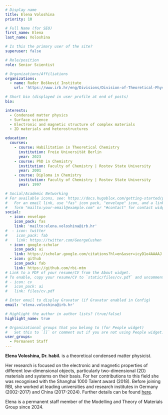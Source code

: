 ```yaml
---
# Display name
title: Elena Voloshina
priority: 10

# Full Name (for SEO)
first_name: Elena
last_name: Voloshina

# Is this the primary user of the site?
superuser: false

# Role/position
role: Senior Scientist

# Organizations/Affiliations
organizations:
  - name: Ruđer Bošković Institute
    url: 'https://www.irb.hr/eng/Divisions/Division-of-Theoretical-Physics/Condensed-Matter-and-Statistical-Physics/Employees/Elena-Voloshina'

# Short bio (displayed in user profile at end of posts)
bio:

interests:
  - Condensed matter physics
  - Surface science
  - Electronic and magnetic structure of complex materials  
  - 2D materials and heterostructures

education:
  courses:
    - course: Habilitation in Theoretical Chemistry
      institution: Freie Universität Berlin
      year: 2023
    - course: PhD in Chemistry
      institution: Faculty of Chemistry | Rostov State University
      year: 2001
    - course: Diploma in Chemistry
      institution: Faculty of Chemistry | Rostov State University
      year: 1997

# Social/Academic Networking
# For available icons, see: https://docs.hugoblox.com/getting-started/page-builder/#icons
#   For an email link, use "fas" icon pack, "envelope" icon, and a link in the
#   form "mailto:your-email@example.com" or "#contact" for contact widget.
social:
  - icon: envelope
    icon_pack: fas
    link: 'mailto:elena.voloshina@irb.hr'
#  - icon: twitter
#    icon_pack: fab
#    link: https://twitter.com/GeorgeCushen
  - icon: google-scholar
    icon_pack: ai
    link: https://scholar.google.com/citations?hl=en&user=icyD1o4AAAAJ
  - icon: github
    icon_pack: fab
    link: https://github.com/rbi-mtm
# Link to a PDF of your resume/CV from the About widget.
# To enable, copy your resume/CV to `static/files/cv.pdf` and uncomment the lines below.
# - icon: cv
#   icon_pack: ai
#   link: files/cv.pdf

# Enter email to display Gravatar (if Gravatar enabled in Config)
email: 'elena.voloshina@irb.hr'

# Highlight the author in author lists? (true/false)
highlight_name: true

# Organizational groups that you belong to (for People widget)
#   Set this to `[]` or comment out if you are not using People widget.
user_groups:
  - Permanent Staff
---
```


**Elena Voloshina, Dr. habil.** is a theoretical condensed matter physicist.

Her research is focused on the electronic and magnetic properties of different low-dimensional objects, particularly two-dimensional (2D) materials and systems on their basis. For her contributions to this field she was recognised with the Shanghai 1000 Talent award (2018). Before joining RBI, she worked at leading universities and research institutes in Germany (2002-2017) and China (2017-2024). Further details can be found [here](https://condmat.prof).

Elena is a permanent staff member of the Modelling and Theory of Materials Group since 2024.
